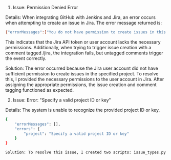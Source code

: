1. Issue: Permission Denied Error

Details: When integrating GitHub with Jenkins and Jira, an error occurs when attempting to create an issue in Jira. The error message returned is:

```bash
{"errorMessages":["You do not have permission to create issues in this project."],"errors":{}}
```
This indicates that the Jira API token or user account lacks the necessary permissions. Additionally, when trying to trigger issue creation with a comment tagged /jira, the integration fails, but untagged comments trigger the event correctly.

Solution: The error occurred because the Jira user account did not have sufficient permission to create issues in the specified project. To resolve this, I provided the necessary permissions to the user account in Jira. After assigning the appropriate permissions, the issue creation and comment tagging functioned as expected.         

2. Issue:
Error: "Specify a valid project ID or key"

Details:
The system is unable to recognize the provided project ID or key.

```bash
{
    "errorMessages": [],
    "errors": {
        "project": "Specify a valid project ID or key"
    }
}

Solution: To resolve this issue, I created two scripts: issue_types.py and list_of_jira_project.py. These scripts list all available projects along with their project IDs and keys. After running these scripts, I identified the correct project key. In my case, I selected the default key type "epic," which resolved the problem.
```
